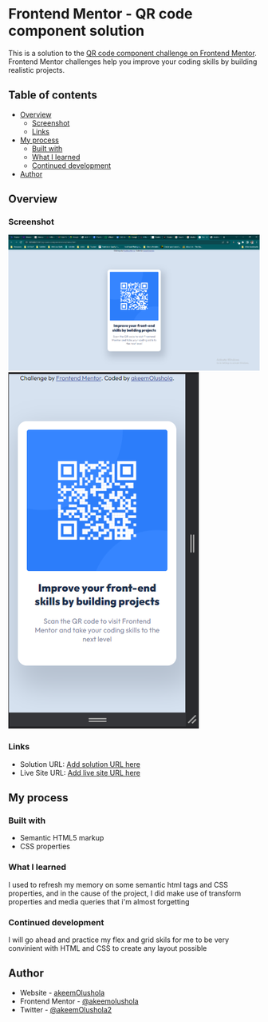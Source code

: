 # Frontend Mentor - QR code component solution

This is a solution to the [QR code component challenge on Frontend Mentor](https://www.frontendmentor.io/challenges/qr-code-component-iux_sIO_H). Frontend Mentor challenges help you improve your coding skills by building realistic projects. 

## Table of contents

- [Overview](#overview)
  - [Screenshot](#screenshot)
  - [Links](#links)
- [My process](#my-process)
  - [Built with](#built-with)
  - [What I learned](#what-i-learned)
  - [Continued development](#continued-development)
- [Author](#author)


## Overview

### Screenshot

![](./screenshot_desktop.png)
![](./screenshot_mobile.png)


### Links

- Solution URL: [Add solution URL here](https://your-solution-url.com)
- Live Site URL: [Add live site URL here](https://your-live-site-url.com)

## My process

### Built with

- Semantic HTML5 markup
- CSS properties


### What I learned

I used to refresh my memory on some semantic html tags and CSS properties, and in the cause of the project, I did make use of transform properties and media queries that i'm almost forgetting

### Continued development

I will go ahead and practice my flex and grid skils for me to be very convinient with HTML and CSS to create any layout possible



## Author

- Website - [akeemOlushola](https://github.com/akeemolushola)
- Frontend Mentor - [@akeemolushola](https://www.frontendmentor.io/profile/akeemolushola)
- Twitter - [@akeemOlushola2](https://twitter.com/akeemolushola2)

